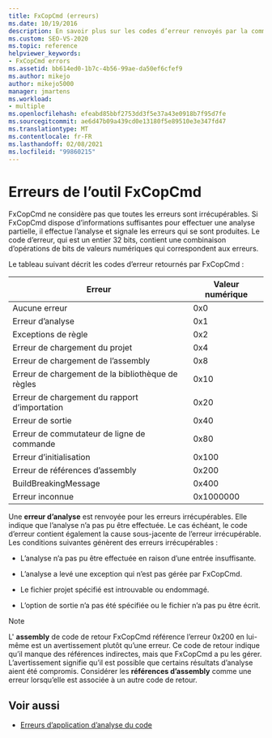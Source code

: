 ```yaml
---
title: FxCopCmd (erreurs)
ms.date: 10/19/2016
description: En savoir plus sur les codes d’erreur renvoyés par la commande FxCopCmd. Déterminez le type d’erreur que représente chaque code et découvrez comment reconnaître les erreurs irrécupérables.
ms.custom: SEO-VS-2020
ms.topic: reference
helpviewer_keywords:
- FxCopCmd errors
ms.assetid: bb614ed0-1b7c-4b56-99ae-da50ef6cfef9
ms.author: mikejo
author: mikejo5000
manager: jmartens
ms.workload:
- multiple
ms.openlocfilehash: efeabd85bbf2753dd3f5e37a43e0918b7f95d7fe
ms.sourcegitcommit: ae6d47b09a439cd0e13180f5e89510e3e347fd47
ms.translationtype: MT
ms.contentlocale: fr-FR
ms.lasthandoff: 02/08/2021
ms.locfileid: "99860215"
---
```

# <a name="fxcopcmd-tool-errors"></a>Erreurs de l’outil FxCopCmd

FxCopCmd ne considère pas que toutes les erreurs sont irrécupérables. Si FxCopCmd dispose d’informations suffisantes pour effectuer une analyse partielle, il effectue l’analyse et signale les erreurs qui se sont produites. Le code d’erreur, qui est un entier 32 bits, contient une combinaison d’opérations de bits de valeurs numériques qui correspondent aux erreurs.

Le tableau suivant décrit les codes d’erreur retournés par FxCopCmd :

|Erreur|Valeur numérique|
|-----------|-------------------|
|Aucune erreur|0x0|
|Erreur d’analyse|0x1|
|Exceptions de règle|0x2|
|Erreur de chargement du projet|0x4|
|Erreur de chargement de l’assembly|0x8|
|Erreur de chargement de la bibliothèque de règles|0x10|
|Erreur de chargement du rapport d’importation|0x20|
|Erreur de sortie|0x40|
|Erreur de commutateur de ligne de commande|0x80|
|Erreur d’initialisation|0x100|
|Erreur de références d’assembly|0x200|
|BuildBreakingMessage|0x400|
|Erreur inconnue|0x1000000|

Une **erreur d’analyse** est renvoyée pour les erreurs irrécupérables. Elle indique que l’analyse n’a pas pu être effectuée. Le cas échéant, le code d’erreur contient également la cause sous-jacente de l’erreur irrécupérable. Les conditions suivantes génèrent des erreurs irrécupérables :

- L’analyse n’a pas pu être effectuée en raison d’une entrée insuffisante.

- L’analyse a levé une exception qui n’est pas gérée par FxCopCmd.

- Le fichier projet spécifié est introuvable ou endommagé.

- L’option de sortie n’a pas été spécifiée ou le fichier n’a pas pu être écrit.

> [!NOTE]
> L' **assembly** de code de retour FxCopCmd référence l’erreur 0x200 en lui-même est un avertissement plutôt qu’une erreur. Ce code de retour indique qu’il manque des références indirectes, mais que FxCopCmd a pu les gérer. L’avertissement signifie qu’il est possible que certains résultats d’analyse aient été compromis. Considérer les **références d’assembly** comme une erreur lorsqu’elle est associée à un autre code de retour.

## <a name="see-also"></a>Voir aussi

- [Erreurs d’application d’analyse du code](../code-quality/code-analysis-application-errors.md)
